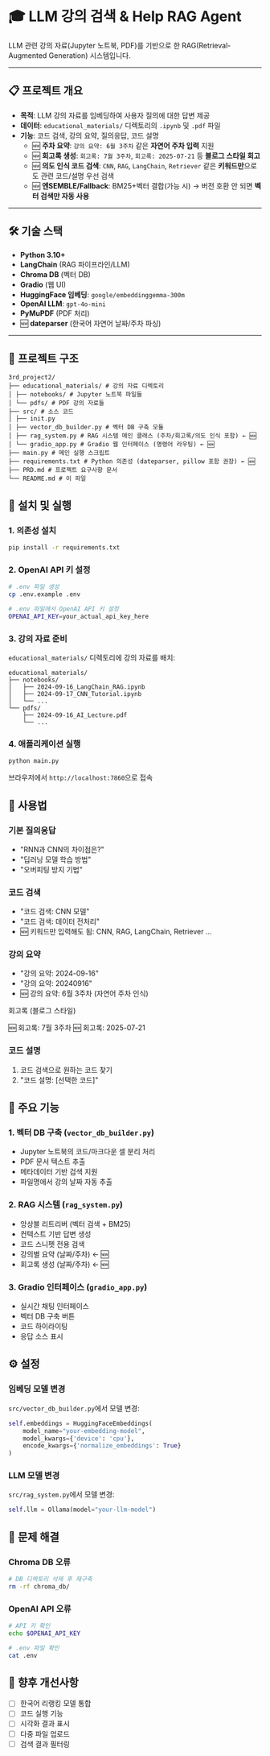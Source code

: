 # 🎓 LLM 강의 검색 & Help RAG Agent

LLM 관련 강의 자료(Jupyter 노트북, PDF)를 기반으로 한 RAG(Retrieval-Augmented Generation) 시스템입니다.

---

## 📋 프로젝트 개요

- **목적**: LLM 강의 자료를 임베딩하여 사용자 질의에 대한 답변 제공
- **데이터**: `educational_materials/` 디렉토리의 `.ipynb` 및 `.pdf` 파일
- **기능**: 코드 검색, 강의 요약, 질의응답, 코드 설명  
  - 🆕 **주차 요약**: `강의 요약: 6월 3주차` 같은 **자연어 주차 입력** 지원  
  - 🆕 **회고록 생성**: `회고록: 7월 3주차`, `회고록: 2025-07-21` 등 **블로그 스타일 회고**  
  - 🆕 **의도 인식 코드 검색**: `CNN`, `RAG`, `LangChain`, `Retriever` 같은 **키워드만**으로도 관련 코드/설명 우선 검색  
  - 🆕 **엔SEMBLE/Fallback**: BM25+벡터 결합(가능 시) → 버전 호환 안 되면 **벡터 검색만 자동 사용**

---

## 🛠 기술 스택

- **Python 3.10+**
- **LangChain** (RAG 파이프라인/LLM)
- **Chroma DB** (벡터 DB)
- **Gradio** (웹 UI)
- **HuggingFace 임베딩**: `google/embeddinggemma-300m`
- **OpenAI LLM**: `gpt-4o-mini`
- **PyMuPDF** (PDF 처리)
- 🆕 **dateparser** (한국어 자연어 날짜/주차 파싱)

---

## 📁 프로젝트 구조



```
3rd_project2/
├── educational_materials/ # 강의 자료 디렉토리
│ ├── notebooks/ # Jupyter 노트북 파일들
│ └── pdfs/ # PDF 강의 자료들
├── src/ # 소스 코드
│ ├── init.py
│ ├── vector_db_builder.py # 벡터 DB 구축 모듈
│ ├── rag_system.py # RAG 시스템 메인 클래스 (주차/회고록/의도 인식 포함) ← 🆕
│ └── gradio_app.py # Gradio 웹 인터페이스 (명령어 라우팅) ← 🆕
├── main.py # 메인 실행 스크립트
├── requirements.txt # Python 의존성 (dateparser, pillow 포함 권장) ← 🆕
├── PRD.md # 프로젝트 요구사항 문서
└── README.md # 이 파일
```

## 🚀 설치 및 실행

### 1. 의존성 설치

```bash
pip install -r requirements.txt
```

### 2. OpenAI API 키 설정

```bash
# .env 파일 생성
cp .env.example .env

# .env 파일에서 OpenAI API 키 설정
OPENAI_API_KEY=your_actual_api_key_here
```

### 3. 강의 자료 준비

`educational_materials/` 디렉토리에 강의 자료를 배치:

```
educational_materials/
├── notebooks/
│   ├── 2024-09-16_LangChain_RAG.ipynb
│   ├── 2024-09-17_CNN_Tutorial.ipynb
│   └── ...
└── pdfs/
    ├── 2024-09-16_AI_Lecture.pdf
    └── ...
```

### 4. 애플리케이션 실행

```bash
python main.py
```

브라우저에서 `http://localhost:7860`으로 접속

## 💬 사용법

### 기본 질의응답
- "RNN과 CNN의 차이점은?"
- "딥러닝 모델 학습 방법"
- "오버피팅 방지 기법"

### 코드 검색
- "코드 검색: CNN 모델"
- "코드 검색: 데이터 전처리"
- 🆕 키워드만 입력해도 됨: CNN, RAG, LangChain, Retriever …

### 강의 요약
- "강의 요약: 2024-09-16"
- "강의 요약: 20240916"
- 🆕 강의 요약: 6월 3주차 (자연어 주차 인식)

회고록 (블로그 스타일)

🆕 회고록: 7월 3주차
🆕 회고록: 2025-07-21

### 코드 설명
1. 코드 검색으로 원하는 코드 찾기
2. "코드 설명: [선택한 코드]"

## 🔧 주요 기능

### 1. 벡터 DB 구축 (`vector_db_builder.py`)
- Jupyter 노트북의 코드/마크다운 셀 분리 처리
- PDF 문서 텍스트 추출
- 메타데이터 기반 검색 지원
- 파일명에서 강의 날짜 자동 추출

### 2. RAG 시스템 (`rag_system.py`)
- 앙상블 리트리버 (벡터 검색 + BM25)
- 컨텍스트 기반 답변 생성
- 코드 스니펫 전용 검색
- 강의별 요약 (날짜/주차) ← 🆕
- 회고록 생성 (날짜/주차) ← 🆕

### 3. Gradio 인터페이스 (`gradio_app.py`)
- 실시간 채팅 인터페이스
- 벡터 DB 구축 버튼
- 코드 하이라이팅
- 응답 소스 표시

## ⚙️ 설정

### 임베딩 모델 변경
`src/vector_db_builder.py`에서 모델 변경:

```python
self.embeddings = HuggingFaceEmbeddings(
    model_name="your-embedding-model",
    model_kwargs={'device': 'cpu'},
    encode_kwargs={'normalize_embeddings': True}
)
```

### LLM 모델 변경
`src/rag_system.py`에서 모델 변경:

```python
self.llm = Ollama(model="your-llm-model")
```

## 🐛 문제 해결

### Chroma DB 오류
```bash
# DB 디렉토리 삭제 후 재구축
rm -rf chroma_db/
```

### OpenAI API 오류
```bash
# API 키 확인
echo $OPENAI_API_KEY

# .env 파일 확인
cat .env
```


## 🚧 향후 개선사항

- [ ] 한국어 리랭킹 모델 통합
- [ ] 코드 실행 기능
- [ ] 시각화 결과 표시
- [ ] 다중 파일 업로드
- [ ] 검색 결과 필터링
